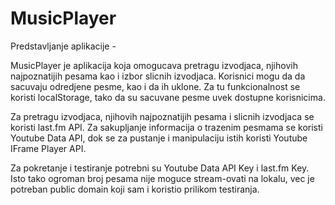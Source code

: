 # MusicPlayer

Predstavljanje aplikacije - 

MusicPlayer je aplikacija koja omogucava pretragu izvodjaca, njihovih najpoznatijih pesama kao i izbor slicnih izvodjaca. 
Korisnici mogu da da sacuvaju odredjene pesme, kao i da ih uklone. Za tu funkcionalnost se koristi localStorage, tako da su
sacuvane pesme uvek dostupne korisnicima.

Za pretragu izvodjaca, njihovih najpoznatijih pesama i slicnih izvodjaca se koristi last.fm API.
Za sakupljanje informacija o trazenim pesmama se koristi Youtube Data API, dok se za pustanje i manipulaciju istih koristi Youtube IFrame Player API.

Za pokretanje i testiranje potrebni su Youtube Data API Key i last.fm Key. Isto tako ogroman broj pesama nije moguce stream-ovati na lokalu, vec 
je potreban public domain koji sam i koristio prilikom testiranja.
